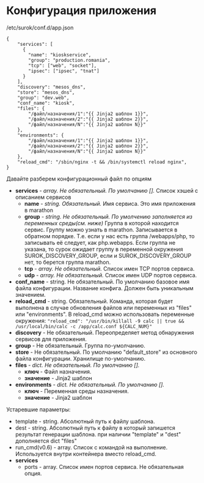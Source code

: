 # Конфигурация приложения

/etc/surok/conf.d/app.json
```
{
    "services": [
      {
        "name": "kioskservice",
        "group": "production.romania",
        "tcp": ["web", "socket"],
        "ipsec": ["ipsec", "tnat"]
      }
    ],
    "discovery": "mesos_dns",
    "store": "mesos_dns",
    "group": "dev.web",
    "conf_name": "kiosk",
    "files": {
        "/файл/назначения/1":"{{ Jinja2 шаблон 1}}",
        "/файл/назначения/2":"{{ Jinja2 шаблон 2}}",
        "/файл/назначения/N":"{{ Jinja2 шаблон N}}"
    },
    "environments": {
        "/файл/назначения/1":"{{ Jinja2 шаблон 1}}",
        "/файл/назначения/2":"{{ Jinja2 шаблон 2}}",
        "/файл/назначения/N":"{{ Jinja2 шаблон N}}"
    },
    "reload_cmd": "/sbin/nginx -t && /bin/systemctl reload nginx",
}
```

Давайте разберем конфигурационный файл по опциям
* **services** - *array. Не обязательный. По умолчанию [].*
  Список хэшей с описанием сервисов
  * **name** - *string. Обязательный.*
    Имя сервиса. Это имя приложения в marathon
  * **group** - *string. Не обязательный. По умолчению заполняется из переменных среды(см. ниже)*
    Группа в которой находится сервис. Группу можно узнать в marathon. Записывается в обратном порядке.
    Т.е. если у нас есть группа /webapps/php, то записывать её следует, как php.webapps.
    Если группа не указана, то сурок ожидает группу в переменной окружения SUROK_DISCOVERY_GROUP,
    если и SUROK_DISCOVERY_GROUP нет, то берется группа marathon.
  * **tcp** - *array. Не обязательный.*
    Список имен TCP портов сервиса.
  * **udp** - *array. Не обязательный.*
    Список имен UDP портов сервиса.
* **conf_name** - string. Не обязательный. По умолчанию базовое имя файла конфигурации.
  Название конфига. Должен быть уникальным значением.
* **reload_cmd** - string. Обязательный.
  Команда, которая будет выполнена в случае обновления файлов или переменных из "files" или "environments".
    В reload_cmd можно использовать переменные окружения:
    ```"reload_cmd": "/usr/bin/killall -9 calc || true && /usr/local/bin/calc -c /app/calc.conf ${CALC_NUM}"```
* **discovery** - Не обязательный.
  Переопределяет метод обнаружения сервисов для приложения.
* **group** - Не обязательный.
  Группа по-умолчанию.
* **store** - Не обязательный. По умолчанию "default_store" из основного файла конфигурации.
  Хранилище по-умолчанию.
* **files** - *dict. Не обязательный. По умолчанию [].*
  * **ключ** - Файл назначения.
  * **значение** - Jinja2 шаблон
* **environments** - *dict. Не обязательный. По умолчанию [].*
  * **ключ** - Переменная среды назначения.
  * **значение** - Jinja2 шаблон

Устаревшие параметры:
* template - string. Абсолютный путь к файлу шаблона.
* dest - string. Абсолютный путь к файлу в который запишется результат генерации шаблона.
  при наличии "template" и "dest" дополняется dict "files"
* run_cmd(v0.6) - array. Список с командой на выполнение. Используется внутри контейнера вместо reload_cmd.
* **services**
  * ports - array.  Список имен портов сервиса. Не обязательная опция.
